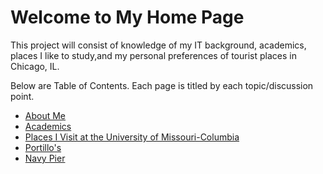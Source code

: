 # Welcome to My Home Page

This project will consist of knowledge of my IT background, academics, places I like to study,and my personal preferences of tourist places in Chicago, IL.

Below are Table of Contents. Each page is titled by each topic/discussion point.
- [About Me](/markdown_one.md)
- [Academics](/markdown_two.md)
- [Places I Visit at the University of Missouri-Columbia](/markdown_three.md)
- [Portillo's](/markdown_four.md)
- [Navy Pier](/markdown_five.md)
